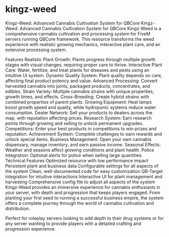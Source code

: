 # kingz-weed
Kingz-Weed: Advanced Cannabis Cultivation System for QBCore
Kingz-Weed: Advanced Cannabis Cultivation System for QBCore
Kingz-Weed is a comprehensive cannabis cultivation and processing system for FiveM servers running QBCore framework. This resource transforms the weed experience with realistic growing mechanics, interactive plant care, and an extensive processing system.

Features
Realistic Plant Growth: Plants progress through multiple growth stages with visual changes, requiring proper care to thrive.
Interactive Plant Care: Water, fertilize, and treat plants for diseases and pests using an intuitive UI system.
Dynamic Quality System: Plant quality depends on care, affecting final product potency and value.
Advanced Processing: Convert harvested cannabis into joints, packaged products, concentrates, and edibles.
Strain Variety: Multiple cannabis strains with unique properties, growth times, and effects.
Cross-Breeding: Create hybrid strains with combined properties of parent plants.
Growing Equipment: Heat lamps boost growth speed and quality, while hydroponic systems reduce water consumption.
Dealer Network: Sell your products to dealers across the map, with reputation affecting prices.
Research System: Earn research points through growing and selling to unlock permanent upgrades.
Competitions: Enter your best products in competitions to win prizes and reputation.
Achievement System: Complete challenges to earn rewards and unlock special items.
Business Management: Open your own cannabis dispensary, manage inventory, and earn passive income.
Seasonal Effects: Weather and seasons affect growing conditions and plant health.
Police Integration: Optional alerts for police when selling large quantities.
Technical Features
Optimized resource with low performance impact
Persistent plant and business data
Configurable settings for all aspects of the system
Clean, well-documented code for easy customization
QB-Target integration for intuitive interactions
Interactive UI for plant management and harvesting
Comprehensive config file to adjust all aspects of the system
Kingz-Weed provides an immersive experience for cannabis enthusiasts in your server, with depth and progression that keeps players engaged. From planting your first seed to running a successful business empire, the system offers a complete journey through the world of cannabis cultivation and distribution.

Perfect for roleplay servers looking to add depth to their drug systems or for any server wanting to provide players with a detailed crafting and progression experience.
